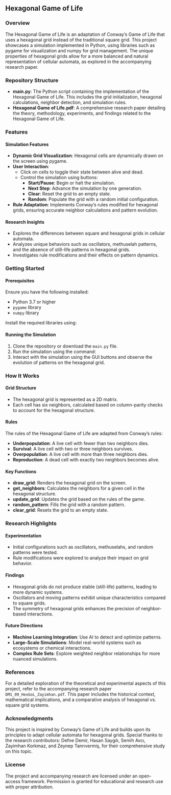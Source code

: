 ## Hexagonal Game of Life

### Overview

The Hexagonal Game of Life is an adaptation of Conway’s Game of Life that uses a hexagonal grid instead of the traditional square grid. This project showcases a simulation implemented in Python, using libraries such as pygame for visualization and numpy for grid management. The unique properties of hexagonal grids allow for a more balanced and natural representation of cellular automata, as explored in the accompanying research paper.

### Repository Structure

- **main.py**: The Python script containing the implementation of the Hexagonal Game of Life. This includes the grid initialization, hexagonal calculations, neighbor detection, and simulation rules.
- **Hexagonal Game of Life.pdf**: A comprehensive research paper detailing the theory, methodology, experiments, and findings related to the Hexagonal Game of Life.

### Features

#### Simulation Features
- **Dynamic Grid Visualization**: Hexagonal cells are dynamically drawn on the screen using pygame.
- **User Interaction**:
  - Click on cells to toggle their state between alive and dead.
  - Control the simulation using buttons:
    - **Start/Pause**: Begin or halt the simulation.
    - **Next Step**: Advance the simulation by one generation.
    - **Clear**: Reset the grid to an empty state.
    - **Random**: Populate the grid with a random initial configuration.
- **Rule Adaptation**: Implements Conway’s rules modified for hexagonal grids, ensuring accurate neighbor calculations and pattern evolution.

#### Research Insights
- Explores the differences between square and hexagonal grids in cellular automata.
- Analyzes unique behaviors such as oscillators, methuselah patterns, and the absence of still-life patterns in hexagonal grids.
- Investigates rule modifications and their effects on pattern dynamics.

### Getting Started

#### Prerequisites
Ensure you have the following installed:
- Python 3.7 or higher
- `pygame` library
- `numpy` library

Install the required libraries using:

#### Running the Simulation
1. Clone the repository or download the `main.py` file.
2. Run the simulation using the command:
3. Interact with the simulation using the GUI buttons and observe the evolution of patterns on the hexagonal grid.

### How It Works

#### Grid Structure
- The hexagonal grid is represented as a 2D matrix.
- Each cell has six neighbors, calculated based on column-parity checks to account for the hexagonal structure.

#### Rules
The rules of the Hexagonal Game of Life are adapted from Conway’s rules:
- **Underpopulation**: A live cell with fewer than two neighbors dies.
- **Survival**: A live cell with two or three neighbors survives.
- **Overpopulation**: A live cell with more than three neighbors dies.
- **Reproduction**: A dead cell with exactly two neighbors becomes alive.

#### Key Functions
- **draw_grid**: Renders the hexagonal grid on the screen.
- **get_neighbors**: Calculates the neighbors for a given cell in the hexagonal structure.
- **update_grid**: Updates the grid based on the rules of the game.
- **random_pattern**: Fills the grid with a random pattern.
- **clear_grid**: Resets the grid to an empty state.

### Research Highlights

#### Experimentation
- Initial configurations such as oscillators, methuselahs, and random patterns were tested.
- Rule modifications were explored to analyze their impact on grid behavior.

#### Findings
- Hexagonal grids do not produce stable (still-life) patterns, leading to more dynamic systems.
- Oscillators and moving patterns exhibit unique characteristics compared to square grids.
- The symmetry of hexagonal grids enhances the precision of neighbor-based interactions.

#### Future Directions
- **Machine Learning Integration**: Use AI to detect and optimize patterns.
- **Large-Scale Simulations**: Model real-world systems such as ecosystems or chemical interactions.
- **Complex Rule Sets**: Explore weighted neighbor relationships for more nuanced simulations.

### References

For a detailed exploration of the theoretical and experimental aspects of this project, refer to the accompanying research paper `DM1_09_HexGoL_Zayimhan.pdf`. This paper includes the historical context, mathematical implications, and a comparative analysis of hexagonal vs. square grid systems.

### Acknowledgments

This project is inspired by Conway’s Game of Life and builds upon its principles to adapt cellular automata for hexagonal grids. Special thanks to the research contributors: Defne Demir, Hasan Saygılı, Semih Avcı, Zayimhan Korkmaz, and Zeynep Tanrıvermiş, for their comprehensive study on this topic.

### License

The project and accompanying research are licensed under an open-access framework. Permission is granted for educational and research use with proper attribution.
